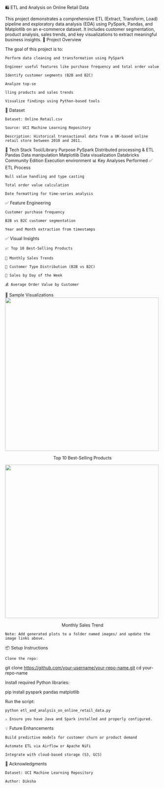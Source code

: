 
🛍️ ETL and Analysis on Online Retail Data

This project demonstrates a comprehensive ETL (Extract, Transform, Load) pipeline and exploratory data analysis (EDA) using PySpark, Pandas, and Matplotlib on an e-commerce dataset. It includes customer segmentation, product analysis, sales trends, and key visualizations to extract meaningful business insights.
🚀 Project Overview

The goal of this project is to:

    Perform data cleaning and transformation using PySpark

    Engineer useful features like purchase frequency and total order value

    Identify customer segments (B2B and B2C)

    Analyze top-se

    lling products and sales trends

    Visualize findings using Python-based tools

📁 Dataset

    Dataset: Online Retail.csv

    Source: UCI Machine Learning Repository

    Description: Historical transactional data from a UK-based online retail store between 2010 and 2011.

🧰 Tech Stack
Tool/Library	Purpose
PySpark	Distributed processing & ETL
Pandas	Data manipulation
Matplotlib	Data visualization
Databricks Community Edition	Execution environment
📊 Key Analyses Performed
✅ ETL Process

    Null value handling and type casting

    Total order value calculation

    Date formatting for time-series analysis

✅ Feature Engineering

    Customer purchase frequency

    B2B vs B2C customer segmentation

    Year and Month extraction from timestamps

✅ Visual Insights

    📈 Top 10 Best-Selling Products

    📆 Monthly Sales Trends

    🧍 Customer Type Distribution (B2B vs B2C)

    📅 Sales by Day of the Week

    💰 Average Order Value by Customer

📸 Sample Visualizations
<img src="https://github.com/your-username/your-repo-name/blob/main/images/top_products.png" width="500"/> <p align="center">Top 10 Best-Selling Products</p> <img src="https://github.com/your-username/your-repo-name/blob/main/images/monthly_sales.png" width="500"/> <p align="center">Monthly Sales Trend</p>

    Note: Add generated plots to a folder named images/ and update the image links above.

📦 Setup Instructions

    Clone the repo:

git clone https://github.com/your-username/your-repo-name.git
cd your-repo-name

Install required Python libraries:

pip install pyspark pandas matplotlib

Run the script:

    python etl_and_analysis_on_online_retail_data.py

    ⚠️ Ensure you have Java and Spark installed and properly configured.

💡 Future Enhancements

    Build predictive models for customer churn or product demand

    Automate ETL via Airflow or Apache NiFi

    Integrate with cloud-based storage (S3, GCS)

🙌 Acknowledgments

    Dataset: UCI Machine Learning Repository

    Author: Diksha
